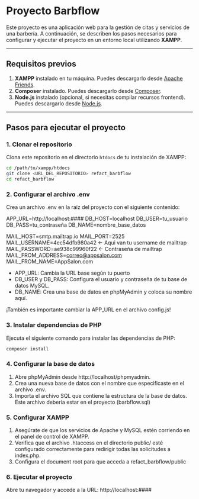 # Proyecto Barbflow

Este proyecto es una aplicación web para la gestión de citas y servicios de una barbería. A continuación, se describen los pasos necesarios para configurar y ejecutar el proyecto en un entorno local utilizando **XAMPP**.

---

## Requisitos previos

1. **XAMPP** instalado en tu máquina. Puedes descargarlo desde [Apache Friends](https://www.apachefriends.org/).
2. **Composer** instalado. Puedes descargarlo desde [Composer](https://getcomposer.org/).
3. **Node.js** instalado (opcional, si necesitas compilar recursos frontend). Puedes descargarlo desde [Node.js](https://nodejs.org/).

---

## Pasos para ejecutar el proyecto

### 1. Clonar el repositorio

Clona este repositorio en el directorio `htdocs` de tu instalación de XAMPP:

```bash
cd /path/to/xampp/htdocs
git clone <URL_DEL_REPOSITORIO> refact_barbflow
cd refact_barbflow
```

### 2. Configurar el archivo .env

Crea un archivo .env en la raíz del proyecto con el siguiente contenido:

APP_URL=http://localhost:####
DB_HOST=localhost
DB_USER=tu_usuario
DB_PASS=tu_contraseña
DB_NAME=nombre_base_datos

MAIL_HOST=smtp.mailtrap.io
MAIL_PORT=2525
MAIL_USERNAME=4ec54dfb980a42 <- Aqui van tu username de mailtrap
MAIL_PASSWORD=ae938c99960f22 <- Contraseña de mailtrap
MAIL_FROM_ADDRESS=correo@appsalon.com
MAIL_FROM_NAME=AppSalon.com

- APP_URL: Cambia la URL base según tu puerto
- DB_USER y DB_PASS: Configura el usuario y contraseña de tu base de datos MySQL.
- DB_NAME: Crea una base de datos en phpMyAdmin y coloca su nombre aquí.

¡También es importante cambiar la APP_URL en el archivo config.js!

### 3. Instalar dependencias de PHP

Ejecuta el siguiente comando para instalar las dependencias de PHP:

```bash
composer install
```

### 4. Configurar la base de datos 

1. Abre phpMyAdmin desde http://localhost/phpmyadmin.
2. Crea una nueva base de datos con el nombre que especificaste en el archivo .env.
3. Importa el archivo SQL que contiene la estructura de la base de datos. Este archivo debería estar en el proyecto (barbflow.sql)

### 5. Configurar XAMPP 
1. Asegúrate de que los servicios de Apache y MySQL estén corriendo en el panel de control de XAMPP.
2. Verifica que el archivo .htaccess en el directorio public/ esté configurado correctamente para redirigir todas las solicitudes a index.php.
3. Configura el document root para que acceda a refact_barbflow/public

### 6. Ejecutar el proyecto

Abre tu navegador y accede a la URL: 
http://localhost:####

